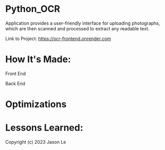 # Python_OCR
Application provides a user-friendly interface for uploading photographs, which are then scanned and processed to extract any readable text.

Link to Project: https://ocr-frontend.onrender.com


# How It's Made:

Front End

Back End

# Optimizations

# Lessons Learned:

Copyright (c) 2023 Jason Le
